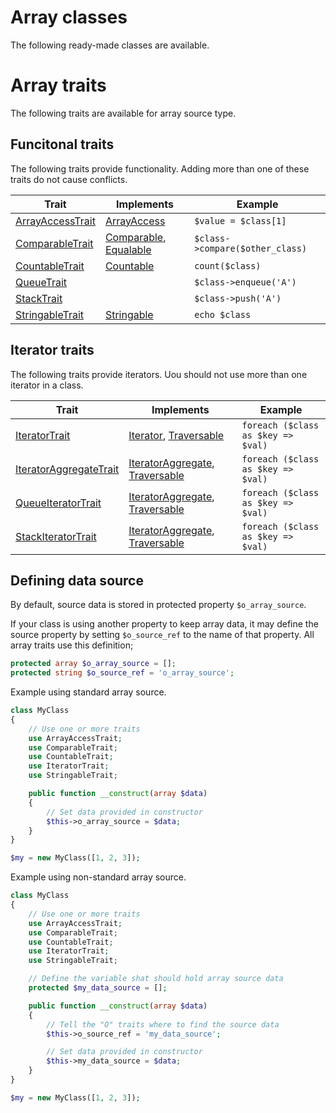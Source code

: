 # Array classes

The following ready-made classes are available.

# Array traits

The following traits are available for array source type.

## Funcitonal traits

The following traits provide functionality. Adding more than one of these traits do not cause conflicts.

| Trait | Implements | Example |
| --- | --- | --- |
| [ArrayAccessTrait](Array/ArrayAccessTrait.md) | [ArrayAccess](https://www.php.net/manual/en/class.arrayaccess.php) | `$value = $class[1]` |
| [ComparableTrait](Array/ComparableTrait.md) | [Comparable](https://github.com/sirn-se/phrity-comparison), [Equalable](https://github.com/sirn-se/phrity-comparison) |  `$class->compare($other_class)` |
| [CountableTrait](Array/CountableTrait.md) | [Countable](https://www.php.net/manual/en/class.countable.php) |  `count($class)` |
| [QueueTrait](Array/QueueTrait.md) | |  `$class->enqueue('A')` |
| [StackTrait](Array/StackTrait.md) | |  `$class->push('A')` |
| [StringableTrait](Array/StringableTrait.md) | [Stringable](https://www.php.net/manual/en/class.stringable) | `echo $class` |

## Iterator traits

The following traits provide iterators. Uou should not use more than one iterator in a class.

| Trait | Implements | Example |
| --- | --- | --- |
| [IteratorTrait](Array/IteratorTrait.md) | [Iterator](https://www.php.net/manual/en/class.iterator.php), [Traversable](https://www.php.net/manual/en/class.traversable.php) |  `foreach ($class as $key => $val)` |
| [IteratorAggregateTrait](Array/IteratorAggregateTrait.md) | [IteratorAggregate](https://www.php.net/manual/en/class.iteratoraggregate), [Traversable](https://www.php.net/manual/en/class.traversable.php) |  `foreach ($class as $key => $val)` |
| [QueueIteratorTrait](Array/QueueIteratorTrait.md) | [IteratorAggregate](https://www.php.net/manual/en/class.iteratoraggregate), [Traversable](https://www.php.net/manual/en/class.traversable.php) |  `foreach ($class as $key => $val)` |
| [StackIteratorTrait](Array/StackIteratorTrait.md) | [IteratorAggregate](https://www.php.net/manual/en/class.iteratoraggregate), [Traversable](https://www.php.net/manual/en/class.traversable.php) |  `foreach ($class as $key => $val)` |

## Defining data source

By default, source data is stored in protected property `$o_array_source`.

If your class is using another property to keep array data, it may define the source property by setting
`$o_source_ref` to the name of that property. All array traits use this definition;

```php
protected array $o_array_source = [];
protected string $o_source_ref = 'o_array_source';
```


Example using standard array source.
```php
class MyClass
{
    // Use one or more traits
    use ArrayAccessTrait;
    use ComparableTrait;
    use CountableTrait;
    use IteratorTrait;
    use StringableTrait;

    public function __construct(array $data)
    {
        // Set data provided in constructor
        $this->o_array_source = $data;
    }
}

$my = new MyClass([1, 2, 3]);
```

Example using non-standard array source.
```php
class MyClass
{
    // Use one or more traits
    use ArrayAccessTrait;
    use ComparableTrait;
    use CountableTrait;
    use IteratorTrait;
    use StringableTrait;

    // Define the variable shat should hold array source data
    protected $my_data_source = [];

    public function __construct(array $data)
    {
        // Tell the "O" traits where to find the source data
        $this->o_source_ref = 'my_data_source';

        // Set data provided in constructor
        $this->my_data_source = $data;
    }
}

$my = new MyClass([1, 2, 3]);
```